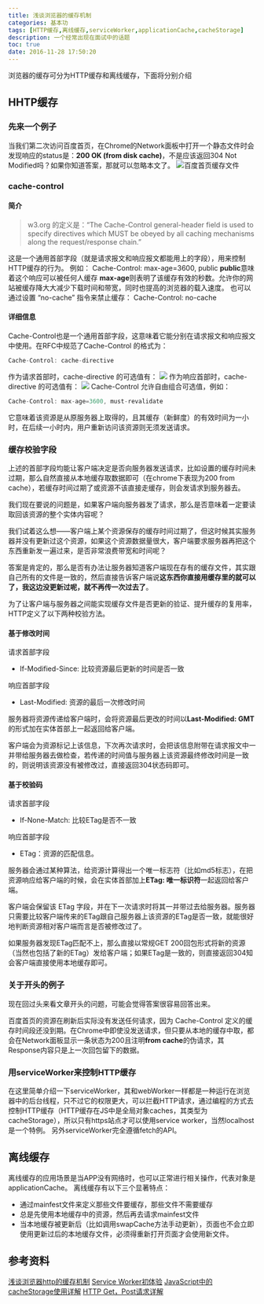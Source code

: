 ```yaml
---
title: 浅谈浏览器的缓存机制
categories: 基本功
tags: [HTTP缓存,离线缓存,serviceWorker,applicationCache,cacheStorage]
description: 一个经常出现在面试中的话题
toc: true
date: 2016-11-28 17:50:20
---
```

浏览器的缓存可分为HTTP缓存和离线缓存，下面将分别介绍
<!--more-->
## HHTP缓存
### 先来一个例子
当我们第二次访问百度首页，在Chrome的Network面板中打开一个静态文件时会发现响应的status是：**200 OK (from disk cache)**，不是应该返回304 Not Modified吗？如果你知道答案，那就可以忽略本文了。
![百度首页缓存文件](http://7xtj85.com1.z0.glb.clouddn.com/%E7%99%BE%E5%BA%A6%E9%A6%96%E9%A1%B5%E7%BC%93%E5%AD%98%E6%96%87%E4%BB%B6.png)
### cache-control
#### 简介
> w3.org 的定义是：“The Cache-Control general-header field is used to specify directives which MUST be obeyed by all caching mechanisms along the request/response chain.” 

这是一个通用首部字段（就是请求报文和响应报文都能用上的字段），用来控制HTTP缓存的行为。
例如：
Cache-Control: max-age=3600, public
**public**意味着这个响应可以被任何人缓存
**max-age**则表明了该缓存有效的秒数。允许你的网站被缓存降大大减少下载时间和带宽，同时也提高的浏览器的载入速度。
也可以通过设置 “no-cache” 指令来禁止缓存：
Cache-Control: no-cache

#### 详细信息
Cache-Control也是一个通用首部字段，这意味着它能分别在请求报文和响应报文中使用。在RFC中规范了Cache-Control 的格式为：
```JavaScript
Cache-Control: cache-directive
```
作为请求首部时，cache-directive 的可选值有：
![](http://7xtj85.com1.z0.glb.clouddn.com/cache-directive%E8%AF%B7%E6%B1%82.png)
作为响应首部时，cache-directive 的可选值有：
![](http://7xtj85.com1.z0.glb.clouddn.com/cache-directive%E5%93%8D%E5%BA%94.png)
 Cache-Control 允许自由组合可选值，例如：
```JavaScript
Cache-Control: max-age=3600, must-revalidate
```
它意味着该资源是从原服务器上取得的，且其缓存（新鲜度）的有效时间为一小时，在后续一小时内，用户重新访问该资源则无须发送请求。

### 缓存校验字段
上述的首部字段均能让客户端决定是否向服务器发送请求，比如设置的缓存时间未过期，那么自然直接从本地缓存取数据即可（在chrome下表现为200 from cache），若缓存时间过期了或资源不该直接走缓存，则会发请求到服务器去。

我们现在要说的问题是，如果客户端向服务器发了请求，那么是否意味着一定要读取回该资源的整个实体内容呢？

我们试着这么想——客户端上某个资源保存的缓存时间过期了，但这时候其实服务器并没有更新过这个资源，如果这个资源数据量很大，客户端要求服务器再把这个东西重新发一遍过来，是否非常浪费带宽和时间呢？

答案是肯定的，那么是否有办法让服务器知道客户端现在存有的缓存文件，其实跟自己所有的文件是一致的，然后直接告诉客户端说**这东西你直接用缓存里的就可以了，我这边没更新过呢，就不再传一次过去了**。

为了让客户端与服务器之间能实现缓存文件是否更新的验证、提升缓存的复用率，HTTP定义了以下两种校验方法。

#### 基于修改时间
请求首部字段
- If-Modified-Since: 比较资源最后更新的时间是否一致

响应首部字段
- Last-Modified: 资源的最后一次修改时间

服务器将资源传递给客户端时，会将资源最后更改的时间以**Last-Modified: GMT**的形式加在实体首部上一起返回给客户端。

客户端会为资源标记上该信息，下次再次请求时，会把该信息附带在请求报文中一并带给服务器去做检查，若传递的时间值与服务器上该资源最终修改时间是一致的，则说明该资源没有被修改过，直接返回304状态码即可。

#### 基于校验码
请求首部字段
- If-None-Match: 比较ETag是否不一致

响应首部字段
- ETag：资源的匹配信息。

服务器会通过某种算法，给资源计算得出一个唯一标志符（比如md5标志），在把资源响应给客户端的时候，会在实体首部加上**ETag: 唯一标识符**一起返回给客户端。

客户端会保留该 ETag 字段，并在下一次请求时将其一并带过去给服务器。服务器只需要比较客户端传来的ETag跟自己服务器上该资源的ETag是否一致，就能很好地判断资源相对客户端而言是否被修改过了。

如果服务器发现ETag匹配不上，那么直接以常规GET 200回包形式将新的资源（当然也包括了新的ETag）发给客户端；如果ETag是一致的，则直接返回304知会客户端直接使用本地缓存即可。

### 关于开头的例子
现在回过头来看文章开头的问题，可能会觉得答案很容易回答出来。

百度首页的资源在刷新后实际没有发送任何请求，因为 Cache-Control 定义的缓存时间段还没到期。在Chrome中即使没发送请求，但只要从本地的缓存中取，都会在Network面板显示一条状态为200且注明**from cache**的伪请求，其Response内容只是上一次回包留下的数据。

### 用serviceWorker来控制HTTP缓存
在这里简单介绍一下serviceWorker，其和webWorker一样都是一种运行在浏览器中的后台线程，只不过它的权限更大，可以拦截HTTP请求，通过编程的方式去控制HTTP缓存（HTTP缓存在JS中是全局对象caches，其类型为cacheStorage），所以只有https站点才可以使用service worker，当然localhost是一个特例。
另外serviceWorker完全遵循fetch的API。

## 离线缓存
离线缓存的应用场景是当APP没有网络时，也可以正常进行相关操作，代表对象是applicationCache。
离线缓存有以下三个显著特点：
- 通过mainfest文件来定义那些文件要缓存，那些文件不需要缓存
- 总是先使用本地缓存中的资源，然后再去请求mainfest文件
- 当本地缓存被更新后（比如调用swapCache方法手动更新），页面也不会立即使用更新过后的本地缓存文件，必须得重新打开页面才会使用新文件。

## 参考资料
[浅谈浏览器http的缓存机制](http://web.jobbole.com/85509/)
[Service Worker初体验](http://www.alloyteam.com/2016/01/9274/)
[JavaScript中的cacheStorage使用详解](http://www.jb51.net/article/70217.htm)
[HTTP Get，Post请求详解](http://blog.chinaunix.net/uid-25808509-id-3047968.html)
